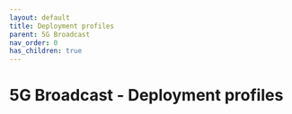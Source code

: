 ```yaml
---
layout: default
title: Deployment profiles
parent: 5G Broadcast
nav_order: 0
has_children: true
---
```


# 5G Broadcast - Deployment profiles
